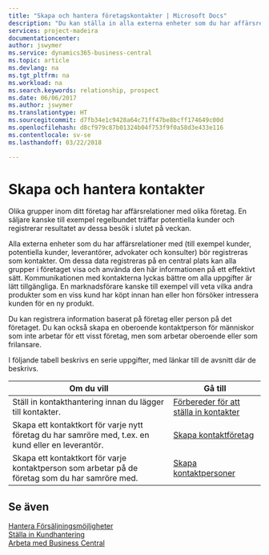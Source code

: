 ```yaml
---
title: "Skapa och hantera företagskontakter | Microsoft Docs"
description: "Du kan ställa in alla externa enheter som du har affärsrelationer med (till exempel potentiella kunder, leverantörer och konsulter) för kontakter."
services: project-madeira
documentationcenter: 
author: jswymer
ms.service: dynamics365-business-central
ms.topic: article
ms.devlang: na
ms.tgt_pltfrm: na
ms.workload: na
ms.search.keywords: relationship, prospect
ms.date: 06/06/2017
ms.author: jswymer
ms.translationtype: HT
ms.sourcegitcommit: d7fb34e1c9428a64c71ff47be8bcff174649c00d
ms.openlocfilehash: d8cf979c87b01324b04f753f9f0a58d3e433e116
ms.contentlocale: sv-se
ms.lasthandoff: 03/22/2018

---
```

# <a name="creating-and-managing-contacts"></a>Skapa och hantera kontakter
Olika grupper inom ditt företag har affärsrelationer med olika företag. En säljare kanske till exempel regelbundet träffar potentiella kunder och registrerar resultatet av dessa besök i slutet på veckan.

Alla externa enheter som du har affärsrelationer med (till exempel kunder, potentiella kunder, leverantörer, advokater och konsulter) bör registreras som kontakter. Om dessa data registreras på en central plats kan alla grupper i företaget visa och använda den här informationen på ett effektivt sätt. Kommunikationen med kontakterna lyckas bättre om alla uppgifter är lätt tillgängliga. En marknadsförare kanske till exempel vill veta vilka andra produkter som en viss kund har köpt innan han eller hon försöker intressera kunden för en ny produkt.

Du kan registrera information baserat på företag eller person på det företaget. Du kan också skapa en oberoende kontaktperson för människor som inte arbetar för ett visst företag, men som arbetar oberoende eller som frilansare.

I följande tabell beskrivs en serie uppgifter, med länkar till de avsnitt där de beskrivs.

| Om du vill | Gå till |
| --- | --- |
| Ställ in kontakthantering innan du lägger till kontakter. |[Förbereder för att ställa in kontakter](marketing-setup-contacts.md) |
| Skapa ett kontaktkort för varje nytt företag du har samröre med, t.ex. en kund eller en leverantör. |[Skapa kontaktföretag](marketing-create-contact-companies.md) |
| Skapa ett kontaktkort för varje kontaktperson som arbetar på de företag som du har samröre med. |[Skapa kontaktpersoner](marketing-create-contact-persons.md) |

## <a name="see-also"></a>Se även
[Hantera Försäljningsmöjligheter](marketing-manage-sales-opportunities.md)  
[Ställa in Kundhantering](marketing-setup-marketing.md)  
[Arbeta med Business Central](ui-work-product.md)  

